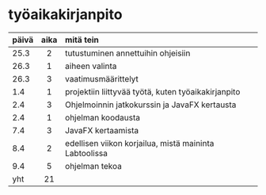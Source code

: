 # työaikakirjanpito

| **päivä** | **aika** | **mitä tein** |
|---------- |:--------:|:-----------------|
| 25.3 | 2 | tutustuminen annettuihin ohjeisiin |
| 26.3 | 1 | aiheen valinta |
| 26.3 | 3 | vaatimusmäärittelyt |
| 1.4 | 1 | projektiin liittyvää työtä, kuten työaikakirjanpito |
| 2.4 | 3 | Ohjelmoinnin jatkokurssin ja JavaFX kertausta 
| 2.4 | 1 | ohjelman koodausta |
| 7.4 | 3 | JavaFX kertaamista |
| 8.4 | 2 | edellisen viikon korjailua, mistä maininta Labtoolissa |
| 9.4 | 5 | ohjelman tekoa |
| yht | 21 |

